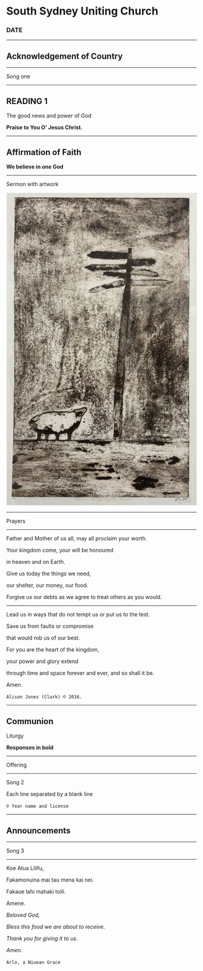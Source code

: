 # South Sydney Uniting Church

### DATE

---

## Acknowledgement of Country


---

Song one

---

<!-- change the background image using html. Just make sure the corresponding image is in assets  -->
<section data-background-image="assets/reading.png">

## READING 1

The good news and power of God

**Praise to You O' Jesus Christ.**

</section>

---

## Affirmation of Faith

**We believe in one God**

---

Sermon with artwork

<img class="r-stretch" src="assets/lost sheep.jpg" />

---

Prayers

---

Father and Mother of us all, may all proclaim your worth.

Your kingdom come, your will be honoured 

in heaven and on Earth.

Give us today the things we need, 

our shelter, our money, our food. 

Forgive us our debts as we agree to treat others as you would.

---

Lead us in ways that do not tempt us or put us to the test.

Save us from faults or compromise 

that would rob us of our best.

For you are the heart of the kingdom, 

your power and glory extend

through time and space forever and ever, and so shall it be. 

Amen.

`Alison Jones (Clark) © 2016.`

---

## Communion

Liturgy

**Responses in bold**

---

Offering

---

Song 2

Each line separated by a blank line

`© Year name and license`

---

## Announcements

---

Song 3 

---

Koe Atua Lilifu, 

Fakamonuina mai tau mena kai nei.

Fakaue lahi mahaki toili. 

Amene.


*Beloved God,*

*Bless this food we are about to receive.*

*Thank you for giving it to us.*

*Amen.*

`Arlo, a Niuean Grace`


